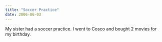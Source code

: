 ```yaml
---
title: "Soccer Practice"
date: 2006-06-03
---
```


My sister had a soccer practice.  I went to Cosco and bought 2 movies for my birthday.